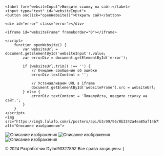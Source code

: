 

<head>
    <meta charset="UTF-8">
    <meta http-equiv="X-UA-Compatible" content="IE=edge">
    <meta name="viewport" content="width=device-width, initial-scale=1.0">
    <title>Открытие сайта на текущей странице</title>
    <style>
        body {
            font-family: Arial, sans-serif;
            margin: 20px;
        }
        label {
            display: block;
            margin-bottom: 10px;
        }
        input {
            width: 70%;
            padding: 8px;
            margin-bottom: 10px;
        }
        button {
            padding: 10px;
            background-color: #4CAF50;
            color: white;
            border: none;
            cursor: pointer;
        }
        iframe {
            width: 100%;
            height: 500px;
            border: 1px solid #ccc;
        }
        .error {
            color: red;
            margin-top: 10px;
        }<
    </style>
</head>
<body>

    <label for="websiteInput">Введите ссылку на сайт:</label>
    <input type="text" id="websiteInput">
    <button onclick="openWebsite()">Открыть сайт</button>

    <div id="error" class="error"></div>
    
    <iframe id="websiteFrame" frameborder="0"></iframe>

    <script>
        function openWebsite() {
            var websiteUrl = document.getElementById('websiteInput').value;
            var errorDiv = document.getElementById('error');

            if (websiteUrl.trim() !== '') {
                // Очищаем сообщение об ошибке
                errorDiv.textContent = '';

                // Устанавливаем URL в iframe
                document.getElementById('websiteFrame').src = websiteUrl;
            } else {
                errorDiv.textContent = 'Пожалуйста, введите ссылку на сайт.';
            }
        }
    </script>
    <img src="https://img5.lalafo.com/i/posters/api/b3/09/96/8b3342a4ea85af14b775c85842.jpeg.jpg" alt="Описание изображения">
<img src="https://i.ytimg.com/vi/LRaLsVDTh8U/hqdefault.jpg.jpg" alt="Описание изображения">
<img src="https://sun9-14.userapi.com/c9375/g18539923/a_3ea5be04.jpg.jpg" alt="Описание изображения">
<img src="https://www.sostav.ru/articles/rus/2010/28.06/news/images/Baltika-3_Outdoor_m.jpg.jpg" alt="Описание изображения">
    <p>&copy; 2024 Разработчик  Dylan9332789Z Все права защищены. | <span id="companyLink"></span></p>
    

